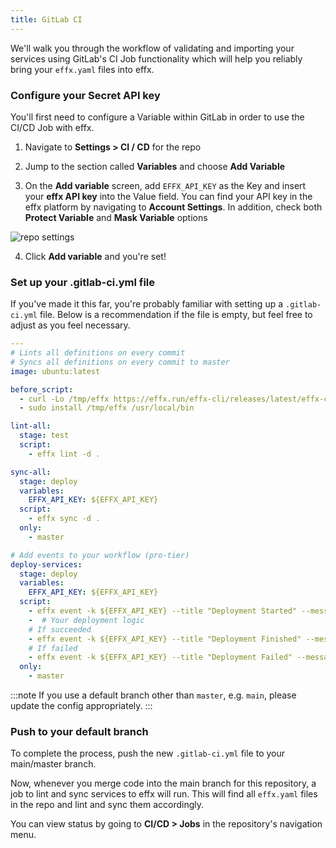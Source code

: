 ```yaml
---
title: GitLab CI
---
```


We'll walk you through the workflow of validating and importing your services using GitLab's CI Job functionality which will help you reliably bring your `effx.yaml` files into effx.

### Configure your Secret API key

You'll first need to configure a Variable within GitLab in order to use the CI/CD Job with effx.

1. Navigate to **Settings > CI / CD** for the repo

2. Jump to the section called **Variables** and choose **Add Variable**

3. On the **Add variable** screen, add `EFFX_API_KEY` as the Key and insert your **effx API key** into the Value field. You can find your API key in the effx platform by navigating to **Account Settings**. In addition, check both **Protect Variable** and **Mask Variable** options

![repo settings](/img/gitlab-add-variable.png)

4. Click **Add variable** and you're set!

### Set up your .gitlab-ci.yml file

If you've made it this far, you're probably familiar with setting up a `.gitlab-ci.yml` file. Below is a recommendation if the file is empty, but feel free to adjust as you feel necessary.

```yaml title=".gitlab-ci.yml"
---
# Lints all definitions on every commit
# Syncs all definitions on every commit to master
image: ubuntu:latest

before_script:
  - curl -Lo /tmp/effx https://effx.run/effx-cli/releases/latest/effx-cli_Linux_x86_64
  - sudo install /tmp/effx /usr/local/bin

lint-all:
  stage: test
  script:
    - effx lint -d .

sync-all:
  stage: deploy
  variables:
    EFFX_API_KEY: ${EFFX_API_KEY}
  script:
    - effx sync -d .
  only:
    - master

# Add events to your workflow (pro-tier)
deploy-services:
  stage: deploy
  variables:
    EFFX_API_KEY: ${EFFX_API_KEY}
  script:
    - effx event -k ${EFFX_API_KEY} --title "Deployment Started" --message "Deploying backend services" --tag "type:deploy"
    -  # Your deployment logic
    # If succeeded
    - effx event -k ${EFFX_API_KEY} --title "Deployment Finished" --message "Deployed backend services" --tag "type:deploy"
    # If failed
    - effx event -k ${EFFX_API_KEY} --title "Deployment Failed" --message "Failed backend services" --tag "type:deploy"
  only:
    - master
```

:::note
If you use a default branch other than `master`, e.g. `main`, please update the config appropriately.
:::

### Push to your default branch

To complete the process, push the new `.gitlab-ci.yml` file to your main/master branch.

Now, whenever you merge code into the main branch for this repository, a job to lint and sync services to effx will run. This will find all `effx.yaml` files in the repo and lint and sync them accordingly.

You can view status by going to **CI/CD > Jobs** in the repository's navigation menu.
